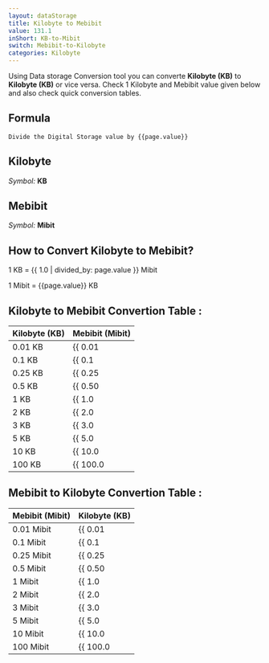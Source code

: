 ```yaml
---
layout: dataStorage
title: Kilobyte to Mebibit
value: 131.1
inShort: KB-to-Mibit
switch: Mebibit-to-Kilobyte
categories: Kilobyte
---
```


Using Data storage Conversion tool you can converte **Kilobyte (KB)** to **Kilobyte (KB)** or vice versa. Check 1 Kilobyte and Mebibit value given below and also check quick conversion tables.

## Formula
`Divide the Digital Storage value by {{page.value}}`

## Kilobyte
*Symbol:* **KB**

## Mebibit
*Symbol:* **Mibit**

## How to Convert Kilobyte to Mebibit?

1 KB = {{ 1.0 | divided_by: page.value }} Mibit

1 Mibit = {{page.value}} KB


## Kilobyte to Mebibit Convertion Table :

| Kilobyte (KB) | Mebibit (Mibit) |
| ---- | ---- |
| 0.01 KB | {{ 0.01 | divided_by: page.value }} Mibit |
| 0.1 KB | {{ 0.1 | divided_by: page.value }} Mibit |
| 0.25 KB | {{ 0.25 | divided_by: page.value }} Mibit |
| 0.5 KB | {{ 0.50 | divided_by: page.value }} Mibit |
| 1 KB | {{ 1.0 | divided_by: page.value }} Mibit |
| 2 KB | {{ 2.0 | divided_by: page.value }} Mibit |
| 3 KB | {{ 3.0 | divided_by: page.value }} Mibit |
| 5 KB | {{ 5.0 | divided_by: page.value }} Mibit |
| 10 KB | {{ 10.0 | divided_by: page.value }} Mibit |
| 100 KB | {{ 100.0 | divided_by: page.value }} Mibit |

## Mebibit to Kilobyte Convertion Table :

| Mebibit (Mibit) | Kilobyte (KB) |
| ---- | ---- |
| 0.01 Mibit | {{ 0.01 | times: page.value }} KB |
| 0.1 Mibit | {{ 0.1 | times: page.value }} KB |
| 0.25 Mibit | {{ 0.25 | times: page.value }} KB |
| 0.5 Mibit | {{ 0.50 | times: page.value }} KB |
| 1 Mibit | {{ 1.0 | times: page.value }} KB |
| 2 Mibit | {{ 2.0 | times: page.value }} KB |
| 3 Mibit | {{ 3.0 | times: page.value }} KB |
| 5 Mibit | {{ 5.0 | times: page.value }} KB |
| 10 Mibit | {{ 10.0 | times: page.value }} KB |
| 100 Mibit | {{ 100.0 | times: page.value }} KB |


<script>
document.getElementById('selectInput')[4].selected = true
document.getElementById('selectOutput')[7].selected = true
</script>

